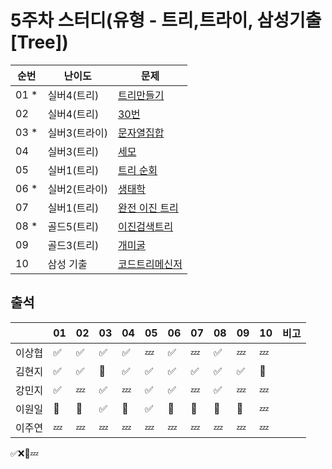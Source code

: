 # 5주차 스터디(유형 - 트리,트라이, 삼성기출[Tree])
|순번|난이도|문제|
|------|----|---|
|01 *|실버4(트리) |[트리만들기](https://www.acmicpc.net/problem/14244)|
|02 |실버4(트리) |[30번](https://www.acmicpc.net/problem/13116)|
|03 *|실버3(트라이) |[문자열집합](https://www.acmicpc.net/problem/14425)|
|04 |실버3(트리) |[세모](https://www.acmicpc.net/problem/27966)|
|05 |실버1(트리) |[트리 순회](https://www.acmicpc.net/problem/1991)|
|06 *|실버2(트라이) |[생태학](https://www.acmicpc.net/problem/4358)|
|07 |실버1(트리) |[완전 이진 트리](https://www.acmicpc.net/problem/9934)|
|08 *|골드5(트리) |[이진검색트리](https://www.acmicpc.net/problem/5639)|
|09  |골드3(트리) |[개미굴](https://www.acmicpc.net/problem/14725)|
|10  |삼성 기출  |[코드트리메신저](https://www.codetree.ai/training-field/frequent-problems/problems/codetree-messenger/description?page=1&pageSize=20)|

## 출석

|      |01|02|03|04|05|06|07|08|09|10|비고|
|------|--|--|--|--|--|--|--|--|--|--|:--|
|이상협  |✅|✅|✅|✅|💤|✅|💤|✅|💤|💤|   | 
|김현지  |✅|✅|🥺|✅|✅|✅|✅|✅|✅|🥺|   | 
|강민지  |✅|💤|✅|💤|✅|✅|💤|✅|💤|💤|   | 
|이원일  |🥺|🥺|✅|🥺|✅|🥺|🥺|🥺|🥺|💤|   | 
|이주연  |💤|💤|💤|💤|💤|💤|💤|💤|💤|💤|   |

✅❌🥺💤
